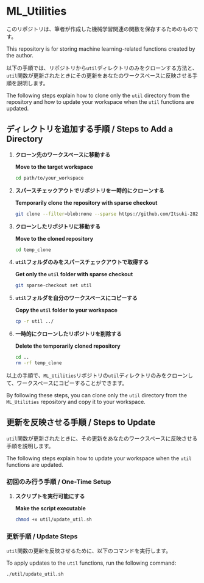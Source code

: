 # ML_Utilities
このリポジトリは、筆者が作成した機械学習関連の関数を保存するためのものです。

This repository is for storing machine learning-related functions created by the author.

以下の手順では、リポジトリから`util`ディレクトリのみをクローンする方法と、`util`関数が更新されたときにその更新をあなたのワークスペースに反映させる手順を説明します。

The following steps explain how to clone only the `util` directory from the repository and how to update your workspace when the `util` functions are updated.

## ディレクトリを追加する手順 / Steps to Add a Directory

1. **クローン先のワークスペースに移動する**
   
   **Move to the target workspace**

    ```sh
    cd path/to/your_workspace
    ```

2. **スパースチェックアウトでリポジトリを一時的にクローンする**
   
   **Temporarily clone the repository with sparse checkout**

    ```sh
    git clone --filter=blob:none --sparse https://github.com/Itsuki-2822/ML_Utilities.git temp_clone
    ```

3. **クローンしたリポジトリに移動する**
   
   **Move to the cloned repository**

    ```sh
    cd temp_clone
    ```

4. **`util`フォルダのみをスパースチェックアウトで取得する**
   
   **Get only the `util` folder with sparse checkout**

    ```sh
    git sparse-checkout set util
    ```

5. **`util`フォルダを自分のワークスペースにコピーする**
   
   **Copy the `util` folder to your workspace**

    ```sh
    cp -r util ../
    ```

6. **一時的にクローンしたリポジトリを削除する**
   
   **Delete the temporarily cloned repository**

    ```sh
    cd ..
    rm -rf temp_clone
    ```

以上の手順で、`ML_Utilities`リポジトリの`util`ディレクトリのみをクローンして、ワークスペースにコピーすることができます。

By following these steps, you can clone only the `util` directory from the `ML_Utilities` repository and copy it to your workspace.


## 更新を反映させる手順 / Steps to Update

`util`関数が更新されたときに、その更新をあなたのワークスペースに反映させる手順を説明します。

The following steps explain how to update your workspace when the `util` functions are updated.

### 初回のみ行う手順 / One-Time Setup

1. **スクリプトを実行可能にする**

   **Make the script executable**

    ```sh
    chmod +x util/update_util.sh
    ```

### 更新手順 / Update Steps

`util`関数の更新を反映させるために、以下のコマンドを実行します。

To apply updates to the `util` functions, run the following command:

```sh
./util/update_util.sh

